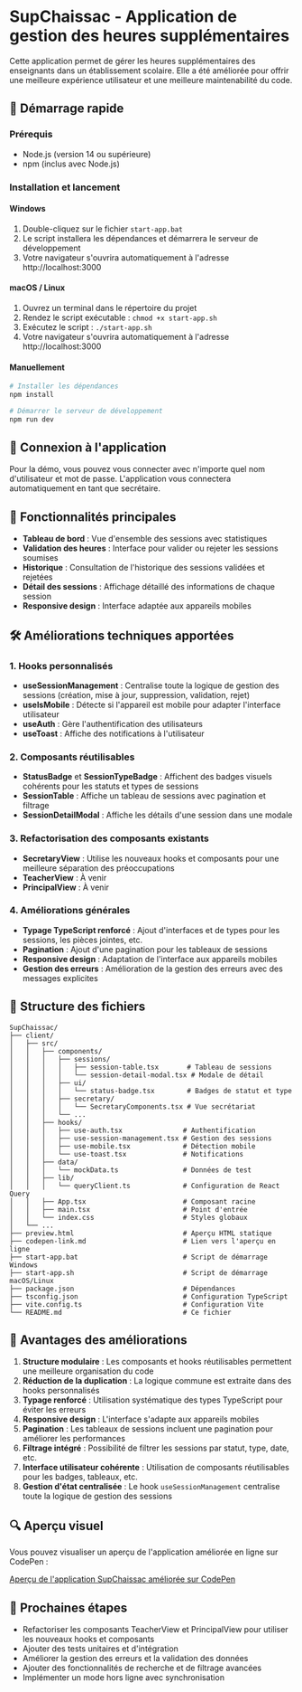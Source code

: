 # SupChaissac - Application de gestion des heures supplémentaires

Cette application permet de gérer les heures supplémentaires des enseignants dans un établissement scolaire. Elle a été améliorée pour offrir une meilleure expérience utilisateur et une meilleure maintenabilité du code.

## 🚀 Démarrage rapide

### Prérequis

- Node.js (version 14 ou supérieure)
- npm (inclus avec Node.js)

### Installation et lancement

#### Windows

1. Double-cliquez sur le fichier `start-app.bat`
2. Le script installera les dépendances et démarrera le serveur de développement
3. Votre navigateur s'ouvrira automatiquement à l'adresse http://localhost:3000

#### macOS / Linux

1. Ouvrez un terminal dans le répertoire du projet
2. Rendez le script exécutable : `chmod +x start-app.sh`
3. Exécutez le script : `./start-app.sh`
4. Votre navigateur s'ouvrira automatiquement à l'adresse http://localhost:3000

#### Manuellement

```bash
# Installer les dépendances
npm install

# Démarrer le serveur de développement
npm run dev
```

## 🔑 Connexion à l'application

Pour la démo, vous pouvez vous connecter avec n'importe quel nom d'utilisateur et mot de passe. L'application vous connectera automatiquement en tant que secrétaire.

## 📱 Fonctionnalités principales

- **Tableau de bord** : Vue d'ensemble des sessions avec statistiques
- **Validation des heures** : Interface pour valider ou rejeter les sessions soumises
- **Historique** : Consultation de l'historique des sessions validées et rejetées
- **Détail des sessions** : Affichage détaillé des informations de chaque session
- **Responsive design** : Interface adaptée aux appareils mobiles

## 🛠️ Améliorations techniques apportées

### 1. Hooks personnalisés

- **useSessionManagement** : Centralise toute la logique de gestion des sessions (création, mise à jour, suppression, validation, rejet)
- **useIsMobile** : Détecte si l'appareil est mobile pour adapter l'interface utilisateur
- **useAuth** : Gère l'authentification des utilisateurs
- **useToast** : Affiche des notifications à l'utilisateur

### 2. Composants réutilisables

- **StatusBadge** et **SessionTypeBadge** : Affichent des badges visuels cohérents pour les statuts et types de sessions
- **SessionTable** : Affiche un tableau de sessions avec pagination et filtrage
- **SessionDetailModal** : Affiche les détails d'une session dans une modale

### 3. Refactorisation des composants existants

- **SecretaryView** : Utilise les nouveaux hooks et composants pour une meilleure séparation des préoccupations
- **TeacherView** : À venir
- **PrincipalView** : À venir

### 4. Améliorations générales

- **Typage TypeScript renforcé** : Ajout d'interfaces et de types pour les sessions, les pièces jointes, etc.
- **Pagination** : Ajout d'une pagination pour les tableaux de sessions
- **Responsive design** : Adaptation de l'interface aux appareils mobiles
- **Gestion des erreurs** : Amélioration de la gestion des erreurs avec des messages explicites

## 📂 Structure des fichiers

```
SupChaissac/
├── client/
│   ├── src/
│   │   ├── components/
│   │   │   ├── sessions/
│   │   │   │   ├── session-table.tsx       # Tableau de sessions
│   │   │   │   └── session-detail-modal.tsx # Modale de détail
│   │   │   ├── ui/
│   │   │   │   └── status-badge.tsx        # Badges de statut et type
│   │   │   ├── secretary/
│   │   │   │   └── SecretaryComponents.tsx # Vue secrétariat
│   │   │   └── ...
│   │   ├── hooks/
│   │   │   ├── use-auth.tsx               # Authentification
│   │   │   ├── use-session-management.tsx # Gestion des sessions
│   │   │   ├── use-mobile.tsx             # Détection mobile
│   │   │   └── use-toast.tsx              # Notifications
│   │   ├── data/
│   │   │   └── mockData.ts                # Données de test
│   │   ├── lib/
│   │   │   └── queryClient.ts             # Configuration de React Query
│   │   ├── App.tsx                        # Composant racine
│   │   ├── main.tsx                       # Point d'entrée
│   │   └── index.css                      # Styles globaux
│   └── ...
├── preview.html                           # Aperçu HTML statique
├── codepen-link.md                        # Lien vers l'aperçu en ligne
├── start-app.bat                          # Script de démarrage Windows
├── start-app.sh                           # Script de démarrage macOS/Linux
├── package.json                           # Dépendances
├── tsconfig.json                          # Configuration TypeScript
├── vite.config.ts                         # Configuration Vite
└── README.md                              # Ce fichier
```

## 🌟 Avantages des améliorations

1. **Structure modulaire** : Les composants et hooks réutilisables permettent une meilleure organisation du code
2. **Réduction de la duplication** : La logique commune est extraite dans des hooks personnalisés
3. **Typage renforcé** : Utilisation systématique des types TypeScript pour éviter les erreurs
4. **Responsive design** : L'interface s'adapte aux appareils mobiles
5. **Pagination** : Les tableaux de sessions incluent une pagination pour améliorer les performances
6. **Filtrage intégré** : Possibilité de filtrer les sessions par statut, type, date, etc.
7. **Interface utilisateur cohérente** : Utilisation de composants réutilisables pour les badges, tableaux, etc.
8. **Gestion d'état centralisée** : Le hook `useSessionManagement` centralise toute la logique de gestion des sessions

## 🔍 Aperçu visuel

Vous pouvez visualiser un aperçu de l'application améliorée en ligne sur CodePen :

[Aperçu de l'application SupChaissac améliorée sur CodePen](https://codepen.io/cline-ai/pen/QWPeRLO)

## 🔮 Prochaines étapes

- Refactoriser les composants TeacherView et PrincipalView pour utiliser les nouveaux hooks et composants
- Ajouter des tests unitaires et d'intégration
- Améliorer la gestion des erreurs et la validation des données
- Ajouter des fonctionnalités de recherche et de filtrage avancées
- Implémenter un mode hors ligne avec synchronisation
